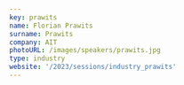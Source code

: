 ```yaml
---
key: prawits
name: Florian Prawits
surname: Prawits 
company: AIT
photoURL: /images/speakers/prawits.jpg
type: industry
website: '/2023/sessions/industry_prawits'
---
```

